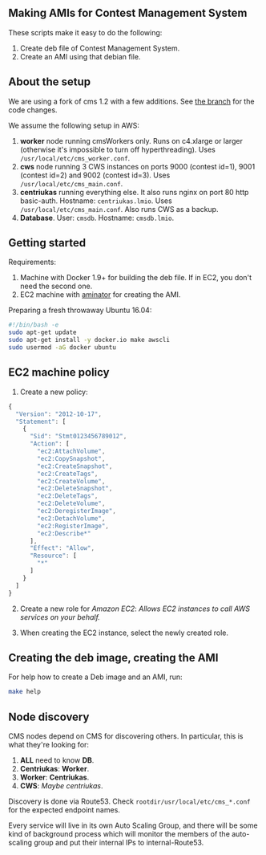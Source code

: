 Making AMIs for Contest Management System
-----------------------------------------

These scripts make it easy to do the following:

1. Create deb file of Contest Management System.
2. Create an AMI using that debian file.

About the setup
---------------

We are using a fork of cms 1.2 with a few additions. See [the
branch](https://github.com/lmio/cms/tree/lmio2015) for the code changes.

We assume the following setup in AWS:

1. **worker** node running cmsWorkers only. Runs on c4.xlarge or larger
   (otherwise it's impossible to turn off hyperthreading). Uses
`/usr/local/etc/cms_worker.conf`.
2. **cws** node running 3 CWS instances on ports 9000 (contest id=1), 9001
   (contest id=2) and 9002 (contest id=3). Uses `/usr/local/etc/cms_main.conf`.
3. **centriukas** running everything else. It also runs nginx on port 80 http
   basic-auth. Hostname: `centriukas.lmio`. Uses
`/usr/local/etc/cms_main.conf`. Also runs CWS as a backup.
4. **Database**. User: `cmsdb`. Hostname: `cmsdb.lmio`.

Getting started
---------------

Requirements:

1. Machine with Docker 1.9+ for building the deb file. If in EC2, you don't
   need the second one.
2. EC2 machine with [aminator](https://github.com/Netflix/aminator) for
   creating the AMI.

Preparing a fresh throwaway Ubuntu 16.04:

```bash
#!/bin/bash -e
sudo apt-get update
sudo apt-get install -y docker.io make awscli
sudo usermod -aG docker ubuntu
```

EC2 machine policy
------------------

1. Create a new policy:

```javascript
{
  "Version": "2012-10-17",
  "Statement": [
    {
      "Sid": "Stmt0123456789012",
      "Action": [
        "ec2:AttachVolume",
        "ec2:CopySnapshot",
        "ec2:CreateSnapshot",
        "ec2:CreateTags",
        "ec2:CreateVolume",
        "ec2:DeleteSnapshot",
        "ec2:DeleteTags",
        "ec2:DeleteVolume",
        "ec2:DeregisterImage",
        "ec2:DetachVolume",
        "ec2:RegisterImage",
        "ec2:Describe*"
      ],
      "Effect": "Allow",
      "Resource": [
        "*"
      ]
    }
  ]
}
```

2. Create a new role for *Amazon EC2*: *Allows EC2 instances to call AWS
   services on your behalf.*

3. When creating the EC2 instance, select the newly created role.

Creating the deb image, creating the AMI
----------------------------------------

For help how to create a Deb image and an AMI, run:

```bash
make help
```

Node discovery
--------------

CMS nodes depend on CMS for discovering others. In particular, this is what they're looking for:

1. **ALL** need to know **DB**.
2. **Centriukas**: **Worker**.
3. **Worker**: **Centriukas**.
4. **CWS**: *Maybe centriukas*.

Discovery is done via Route53. Check `rootdir/usr/local/etc/cms_*.conf` for the
expected endpoint names.

Every service will live in its own Auto Scaling Group, and there will be some
kind of background process which will monitor the members of the auto-scaling
group and put their internal IPs to internal-Route53.
